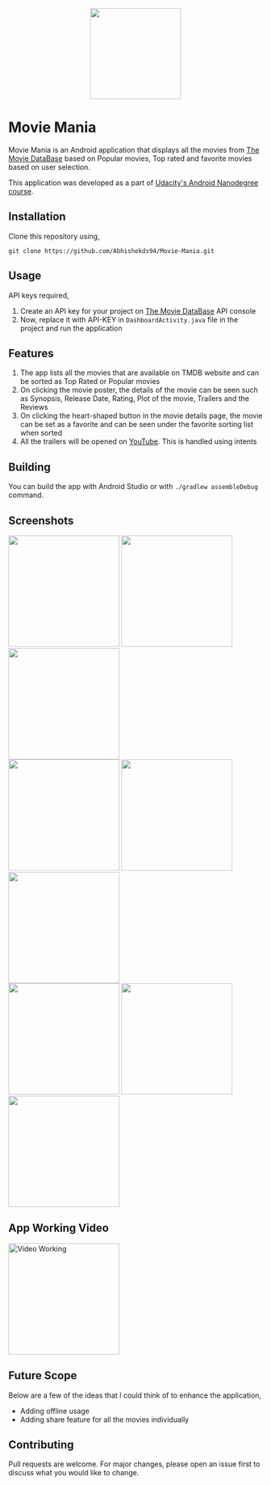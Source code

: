 <p align="center">
	<img src="https://github.com/Abhishekds94/Movie-Mania/blob/master/app/src/main/res/drawable/logo.png" width="180">
</p>

# Movie Mania

Movie Mania is an Android application that displays all the movies from [The Movie DataBase](https://www.themoviedb.org/?language=en-US) based on Popular movies, Top rated and favorite movies based on user selection.

This application was developed as a part of [Udacity's Android Nanodegree course](https://www.udacity.com/course/android-developer-nanodegree-by-google--nd801).


## Installation

Clone this repository using,

```
git clone https://github.com/Abhishekds94/Movie-Mania.git
```

## Usage
API keys required,

1. Create an API key for your project on [The Movie DataBase](https://www.themoviedb.org/settings/api) API console
2. Now, replace it with API-KEY in ```DashboardActivity.java``` file in the project and run the application

## Features

1. The app lists all the movies that are available on TMDB website and can be sorted as Top Rated or Popular movies
2. On clicking the movie poster, the details of the movie can be seen such as Synopsis, Release Date, Rating, Plot of the movie, Trailers and the Reviews
3. On clicking the heart-shaped button in the movie details page, the movie can be set as a favorite and can be seen under the favorite sorting list when sorted
4. All the trailers will be opened on [YouTube](www.youtube.com). This is handled using intents


## Building

You can build the app with Android Studio or with `./gradlew assembleDebug` command.

## Screenshots
<div>
  <img src="https://github.com/Abhishekds94/Movie-Mania/blob/master/Screenshots/img1.jpg" width="220">

  <img src="https://github.com/Abhishekds94/Movie-Mania/blob/master/Screenshots/img2.jpg" width="220">

  <img src="https://github.com/Abhishekds94/Movie-Mania/blob/master/Screenshots/img3.jpg" width="220">
</div>

<div>
  <img src="https://github.com/Abhishekds94/Movie-Mania/blob/master/Screenshots/img4.jpg" width="220">

  <img src="https://github.com/Abhishekds94/Movie-Mania/blob/master/Screenshots/img5.jpg" width="220">

  <img src="https://github.com/Abhishekds94/Movie-Mania/blob/master/Screenshots/img6.jpg" width="220">
</div>

<div>
  <img src="https://github.com/Abhishekds94/Movie-Mania/blob/master/Screenshots/img7.jpg" width="220">

  <img src="https://github.com/Abhishekds94/Movie-Mania/blob/master/Screenshots/img8.jpg" width="220">

  <img src="https://github.com/Abhishekds94/Movie-Mania/blob/master/Screenshots/img9.jpg" width="220">
</div>

## App Working Video
<a href="https://youtu.be/wQ2zRsGT2UI?" target="_blank"><img src="https://github.com/Abhishekds94/Movie-Mania/blob/master/Screenshots/video.jpg" 
alt="Video Working" width="220" /></a>

## Future Scope
Below are a few of the ideas that I could think of to enhance the application,
* Adding offline usage
* Adding share feature for all the movies individually

## Contributing
Pull requests are welcome. For major changes, please open an issue first to discuss what you would like to change.